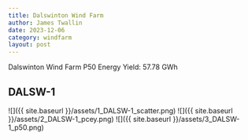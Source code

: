 ```yaml
---
title: Dalswinton Wind Farm
author: James Twallin
date: 2023-12-06
category: windfarm
layout: post
---
```

Dalswinton Wind Farm P50 Energy Yield: 57.78 GWh

DALSW-1
-------------
![]({{ site.baseurl }}/assets/1_DALSW-1_scatter.png)
![]({{ site.baseurl }}/assets/2_DALSW-1_pcey.png)
![]({{ site.baseurl }}/assets/3_DALSW-1_p50.png)

